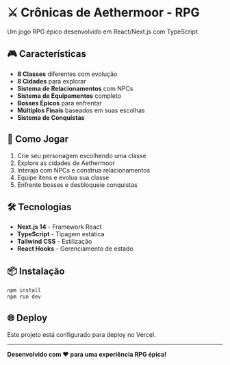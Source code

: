 # ⚔️ Crônicas de Aethermoor - RPG

Um jogo RPG épico desenvolvido em React/Next.js com TypeScript.

## 🎮 Características

- **8 Classes** diferentes com evolução
- **8 Cidades** para explorar
- **Sistema de Relacionamentos** com NPCs
- **Sistema de Equipamentos** completo
- **Bosses Épicos** para enfrentar
- **Múltiplos Finais** baseados em suas escolhas
- **Sistema de Conquistas**

## 🚀 Como Jogar

1. Crie seu personagem escolhendo uma classe
2. Explore as cidades de Aethermoor
3. Interaja com NPCs e construa relacionamentos
4. Equipe itens e evolua sua classe
5. Enfrente bosses e desbloqueie conquistas

## 🛠️ Tecnologias

- **Next.js 14** - Framework React
- **TypeScript** - Tipagem estática
- **Tailwind CSS** - Estilização
- **React Hooks** - Gerenciamento de estado

## 📦 Instalação

```bash
npm install
npm run dev
```

## 🌐 Deploy

Este projeto está configurado para deploy no Vercel.

---

**Desenvolvido com ❤️ para uma experiência RPG épica!**

